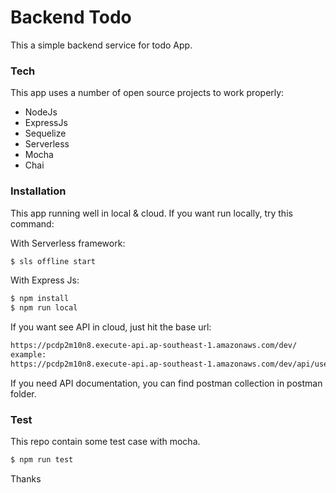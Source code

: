 # Backend Todo

This a simple backend service for todo App.

### Tech

This app uses a number of open source projects to work properly:

* NodeJs
* ExpressJs
* Sequelize 
* Serverless
* Mocha
* Chai

### Installation

This app running well in local & cloud. If you want run locally, try this command:

With Serverless framework: 
```sh
$ sls offline start 
```

With Express Js: 

```sh
$ npm install
$ npm run local
```

If you want see API in cloud, just hit the base url:

```sh
https://pcdp2m10n8.execute-api.ap-southeast-1.amazonaws.com/dev/
example: 
https://pcdp2m10n8.execute-api.ap-southeast-1.amazonaws.com/dev/api/user-management/login
```
If you need API documentation, you can find postman collection in postman folder.

### Test
This repo contain some test case with mocha.
```sh
$ npm run test
```

Thanks




